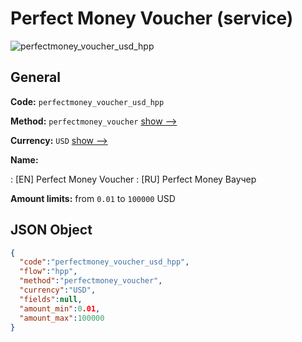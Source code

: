 
# Perfect Money Voucher (service) 
![perfectmoney_voucher_usd_hpp](https://static.openfintech.io/payment_methods/perfectmoney_voucher_usd_hpp/logo.svg?w=400&c=v0.59.26#w200)  

## General 
 
**Code:** `perfectmoney_voucher_usd_hpp` 
 
**Method:** `perfectmoney_voucher` 
 [show -->](/payment-methods/perfectmoney_voucher/) 
 
**Currency:** `USD` [show -->](/currencies/USD/) 
 
**Name:** 
 
:	[EN] Perfect Money Voucher 
:	[RU] Perfect Money Ваучер 
 
**Amount limits:** from `0.01` to `100000` USD 

## JSON Object 

```json
{
  "code":"perfectmoney_voucher_usd_hpp",
  "flow":"hpp",
  "method":"perfectmoney_voucher",
  "currency":"USD",
  "fields":null,
  "amount_min":0.01,
  "amount_max":100000
}
```  
